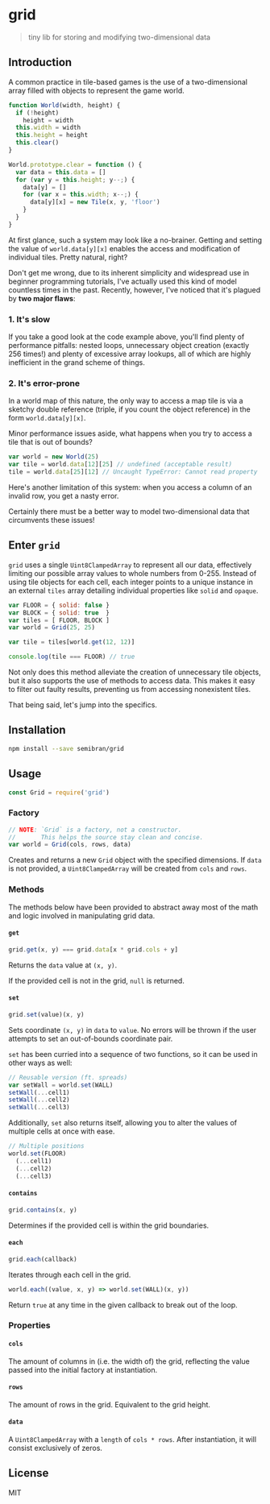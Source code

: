 # grid
> tiny lib for storing and modifying two-dimensional data

## Introduction

A common practice in tile-based games is the use of a two-dimensional array filled with objects to represent the game world.

```javascript
function World(width, height) {
  if (!height)
    height = width
  this.width = width
  this.height = height
  this.clear()
}

World.prototype.clear = function () {
  var data = this.data = []
  for (var y = this.height; y--;) {
    data[y] = []
    for (var x = this.width; x--;) {
      data[y][x] = new Tile(x, y, 'floor')
    }
  }
}
```

At first glance, such a system may look like a no-brainer. Getting and setting the value of  `world.data[y][x]` enables the access and modification of individual tiles. Pretty natural, right?

Don't get me wrong, due to its inherent simplicity and widespread use in beginner programming tutorials, I've actually used this kind of model countless times in the past. Recently, however, I've noticed that it's plagued by **two major flaws**:

### 1. It's slow
If you take a good look at the code example above, you'll find plenty of performance pitfalls: nested loops, unnecessary object creation (exactly 256 times!) and plenty of excessive array lookups, all of which are highly inefficient in the grand scheme of things.

### 2. It's error-prone
In a world map of this nature, the only way to access a map tile is via a sketchy double reference (triple, if you count the object reference) in the form `world.data[y][x]`.

Minor performance issues aside, what happens when you try to access a tile that is out of bounds?

```javascript
var world = new World(25)
var tile = world.data[12][25] // undefined (acceptable result)
tile = world.data[25][12] // Uncaught TypeError: Cannot read property '0' of undefined
```

Here's another limitation of this system: when you access a column of an invalid row, you get a nasty error.

Certainly there must be a better way to model two-dimensional data that circumvents these issues!

## Enter `grid`
`grid` uses a single `Uint8ClampedArray` to represent all our data, effectively limiting our possible array values to whole numbers from 0-255. Instead of using tile objects for each cell, each integer points to a unique instance in an external `tiles` array detailing individual properties like `solid` and `opaque`.

```javascript
var FLOOR = { solid: false }
var BLOCK = { solid: true  }
var tiles = [ FLOOR, BLOCK ]
var world = Grid(25, 25)

var tile = tiles[world.get(12, 12)]

console.log(tile === FLOOR) // true
```

Not only does this method alleviate the creation of unnecessary tile objects, but it also supports the use of methods to access data. This makes it easy to filter out faulty results, preventing us from accessing nonexistent tiles.

That being said, let's jump into the specifics.

## Installation
```sh
npm install --save semibran/grid
```

## Usage
```javascript
const Grid = require('grid')
```

### Factory
```javascript
// NOTE: `Grid` is a factory, not a constructor.
//       This helps the source stay clean and concise.
var world = Grid(cols, rows, data)
```
Creates and returns a new `Grid` object with the specified dimensions. If `data` is not provided, a `Uint8ClampedArray` will be created from `cols` and `rows`.

### Methods
The methods below have been provided to abstract away most of the math and logic involved in manipulating grid data.

#### `get`
```javascript
grid.get(x, y) === grid.data[x * grid.cols + y]
```
Returns the `data` value at `(x, y)`.



If the provided cell is not in the grid, `null` is returned.

#### `set`
```javascript
grid.set(value)(x, y)
```
Sets coordinate `(x, y)` in `data` to `value`. No errors will be thrown if the user attempts to set an out-of-bounds coordinate pair.

`set` has been curried into a sequence of two functions, so it can be used in other ways as well:

```javascript
// Reusable version (ft. spreads)
var setWall = world.set(WALL)
setWall(...cell1)
setWall(...cell2)
setWall(...cell3)
```

Additionally, `set` also returns itself, allowing you to alter the values of multiple cells at once with ease.

```javascript
// Multiple positions
world.set(FLOOR)
  (...cell1)
  (...cell2)
  (...cell3)
```

#### `contains`
```javascript
grid.contains(x, y)
```
Determines if the provided cell is within the grid boundaries.

#### `each`
```javascript
grid.each(callback)
```
Iterates through each cell in the grid.

```javascript
world.each((value, x, y) => world.set(WALL)(x, y))
```

Return `true` at any time in the given callback to break out of the loop.

### Properties

#### `cols`
The amount of columns in (i.e. the width of) the grid, reflecting the value passed into the initial factory at instantiation.

#### `rows`
The amount of rows in the grid. Equivalent to the grid height.

#### `data`
A `Uint8ClampedArray` with a `length` of `cols * rows`. After instantiation, it will consist exclusively of zeros.

## License
MIT
